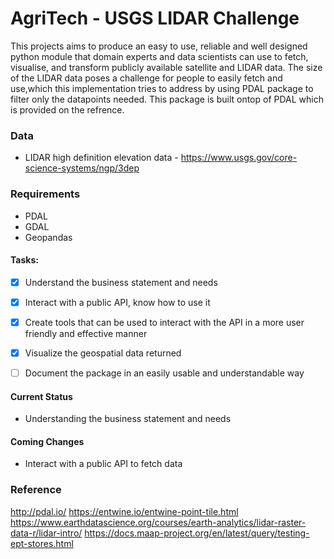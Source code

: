 # AgriTech - USGS LIDAR Challenge

This projects aims to produce an easy to use, reliable and well designed python module that domain experts and data scientists can use to fetch, visualise, and transform publicly available satellite and LIDAR data. 
The size of the LIDAR data poses a challenge for people to easily fetch and use,which this implementation tries to address by using PDAL package to filter only the datapoints needed. This package is built ontop of PDAL which is provided on the refrence.




### Data
- LIDAR high definition elevation data - https://www.usgs.gov/core-science-systems/ngp/3dep


### Requirements
- PDAL
- GDAL
- Geopandas


#### Tasks:
- [x] Understand the business statement and needs
- [x] Interact with a public API, know how to use it 
- [x] Create tools that can be used to interact with the API in a more user friendly and effective manner
- [x] Visualize the geospatial data returned
- [ ] Document the package in an easily usable and understandable way




#### Current Status
* Understanding the business statement and needs

#### Coming Changes

* Interact with a public API to fetch data




### Reference
http://pdal.io/
https://entwine.io/entwine-point-tile.html
https://www.earthdatascience.org/courses/earth-analytics/lidar-raster-data-r/lidar-intro/
https://docs.maap-project.org/en/latest/query/testing-ept-stores.html
